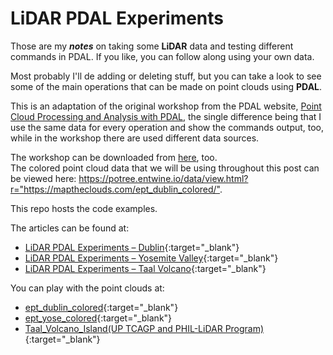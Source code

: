 # LiDAR PDAL Experiments

<p>Those are my <strong><em>notes</em></strong> on taking some <strong>LiDAR</strong> data and testing different commands in PDAL. If you like, you can follow along using your own data.</p>

<p>Most probably I'll de adding or deleting stuff, but you can take a look to see some of the main operations that can be made on point clouds using <strong>PDAL</strong>.</p>

<p>This is an adaptation of the original workshop from the PDAL website, <a href="https://pdal.io/workshop/index.html">Point Cloud Processing and Analysis with PDAL</a>, the single difference being that I use the same data for every operation and show the commands output, too, while in the workshop there are used different data sources.</p>

<p>The workshop can be downloaded from <a href="https://pdal.s3.amazonaws.com/workshop/PDAL-workshop.pdf">here</a>, too.<br>The colored point cloud data that we will be using throughout this post can be viewed here: <a href="https://potree.entwine.io/data/view.html?r=&quot;https://maptheclouds.com/ept_yose_colored/&quot;">https://potree.entwine.io/data/view.html?r="https://maptheclouds.com/ept_dublin_colored/"</a>.</p>

This repo hosts the code examples.

The articles can be found at:
* [LiDAR PDAL Experiments – Dublin](https://blog.maptheclouds.com/learning/lidar-pdal-experiments-dublin){:target="_blank"}
* [LiDAR PDAL Experiments – Yosemite Valley](https://blog.maptheclouds.com/learning/lidar-pdal-experiments-yosemite-valley){:target="_blank"}
* [LiDAR PDAL Experiments – Taal Volcano](https://blog.maptheclouds.com/learning/lidar-pdal-experiments){:target="_blank"}

You can play with the point clouds at:
* [ept_dublin_colored](https://potree.entwine.io/data/view.html?r="https://maptheclouds.com/ept_dublin_colored/"){:target="_blank"}
* [ept_yose_colored](https://potree.entwine.io/data/view.html?r="https://maptheclouds.com/ept_yose_colored/"){:target="_blank"}
* [Taal_Volcano_Island(UP TCAGP and PHIL-LiDAR Program)](https://potree.entwine.io/data/view.html?r="https://phil-lidar-taal-entwine-s3.s3.us-east-2.amazonaws.com/Taal_Volcano_Island/"){:target="_blank"}